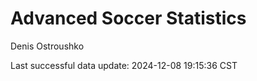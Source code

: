 # Advanced Soccer Statistics
Denis Ostroushko

<!-- gfm -->

Last successful data update: 2024-12-08 19:15:36 CST
